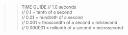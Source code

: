 >> TIME GUIDE
// 1.0 seconds  
// 0.1 = tenth of a second  
// 0.01 = hundreth of a second  
// 0.001 = thousandth of a second = milisecond  
// 0.000001 = milionth of a second = microsecond  
